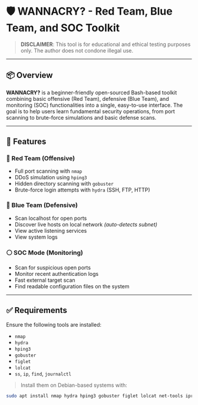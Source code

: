 # 🛡️ WANNACRY? - Red Team, Blue Team, and SOC Toolkit

> **DISCLAIMER**: This tool is for educational and ethical testing purposes only. The author does not condone illegal use.

---

## 📦 Overview

**WANNACRY?** is a beginner-friendly open-sourced Bash-based toolkit combining basic offensive (Red Team), defensive (Blue Team), and monitoring (SOC) functionalities into a single, easy-to-use interface. The goal is to help users learn fundamental security operations, from port scanning to brute-force simulations and basic defense scans.

---

## 🧰 Features

### 🔴 Red Team (Offensive)
- Full port scanning with `nmap`
- DDoS simulation using `hping3`
- Hidden directory scanning with `gobuster`
- Brute-force login attempts with `hydra` (SSH, FTP, HTTP)

### 🔵 Blue Team (Defensive)
- Scan localhost for open ports
- Discover live hosts on local network *(auto-detects subnet)*
- View active listening services
- View system logs

### ⚪ SOC Mode (Monitoring)
- Scan for suspicious open ports
- Monitor recent authentication logs
- Fast external target scan
- Find readable configuration files on the system

---

## ✅ Requirements

Ensure the following tools are installed:

- `nmap`
- `hydra`
- `hping3`
- `gobuster`
- `figlet`
- `lolcat`
- `ss`, `ip`, `find`, `journalctl`

> Install them on Debian-based systems with:
```bash
sudo apt install nmap hydra hping3 gobuster figlet lolcat net-tools iproute2
